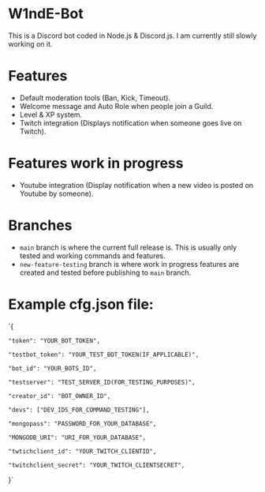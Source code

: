 # W1ndE-Bot
This is a Discord bot coded in Node.js & Discord.js. I am currently still slowly working on it.
# Features
- Default moderation tools (Ban, Kick, Timeout).
- Welcome message and Auto Role when people join a Guild.
- Level & XP system.
- Twitch integration (Displays notification when someone goes live on Twitch).
# Features work in progress
- Youtube integration (Display notification when a new video is posted on Youtube by someone).
# Branches
- `main` branch is where the current full release is. This is usually only tested and working commands and features.
- `new-feature-testing` branch is where work in progress features are created and tested before publishing to `main` branch.
# Example cfg.json file:
`{

    "token": "YOUR_BOT_TOKEN",

    "testbot_token": "YOUR_TEST_BOT_TOKEN(IF_APPLICABLE)",

    "bot_id": "YOUR_BOTS_ID",

    "testserver": "TEST_SERVER_ID(FOR_TESTING_PURPOSES)",

    "creator_id": "BOT_OWNER_ID",

    "devs": ["DEV_IDS_FOR_COMMAND_TESTING"],

    "mongopass": "PASSWORD_FOR_YOUR_DATABASE",

    "MONGODB_URI": "URI_FOR_YOUR_DATABASE",

    "twtichclient_id": "YOUR_TWITCH_CLIENTID",

    "twitchclient_secret": "YOUR_TWITCH_CLIENTSECRET",
    
}`

